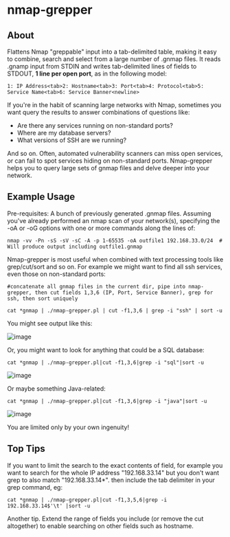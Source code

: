 # nmap-grepper

## About
Flattens Nmap "greppable" input into a tab-delimited table, making it easy to combine, search and select from a large number of .gnmap files. It reads .gnamp input from STDIN and writes tab-delimited lines of fields to STDOUT, __1 line per open port__, as in the following model:

```1: IP Address<tab>2: Hostname<tab>3: Port<tab>4: Protocol<tab>5: Service Name<tab>6: Service Banner<newline>```

If you're in the habit of scanning large networks with Nmap, sometimes you want query the results to answer combinations of questions like:
* Are there any services running on non-standard ports?
* Where are my database servers?
* What versions of SSH are we running?

And so on. Often, automated vulnerability scanners can miss open services, or can fail to spot services hiding on non-standard ports. Nmap-grepper helps you to query large sets of gnmap files and delve deeper into your network.

## Example Usage
Pre-requisites: A bunch of previously generated .gnmap files. Assuming you've already performed an nmap scan of your network(s), specifying the -oA or -oG options with one or more commands along the lines of:

```nmap -vv -Pn -sS -sV -sC -A -p 1-65535 -oA outfile1 192.168.33.0/24  # Will produce output including outfile1.gnmap```

Nmap-grepper is most useful when combined with text processing tools like grep/cut/sort and so on. For example we might want to find all ssh services, even those on non-standard ports:

```#concatenate all gnmap files in the current dir, pipe into nmap-grepper, then cut fields 1,3,6 (IP, Port, Service Banner), grep for ssh, then sort uniquely```

```cat *gnmap | ./nmap-grepper.pl | cut -f1,3,6 | grep -i "ssh" | sort -u```

You might see output like this:

![image](https://user-images.githubusercontent.com/108018363/208949466-5e6db22b-6565-44f5-a3dd-6187195abd5a.png)

Or, you might want to look for anything that could be a SQL database:

```cat *gnmap | ./nmap-grepper.pl|cut -f1,3,6|grep -i "sql"|sort -u```

![image](https://user-images.githubusercontent.com/108018363/208955800-11863b28-aae3-4ded-9d50-6e4d32e2e8be.png)

Or maybe something Java-related:

```cat *gnmap | ./nmap-grepper.pl|cut -f1,3,6|grep -i "java"|sort -u```

![image](https://user-images.githubusercontent.com/108018363/208956057-c79d1339-7ef6-4773-b941-fd49dcc80a1e.png)

You are limited only by your own ingenuity!

## Top Tips

If you want to limit the search to the exact contents of field, for example you want to search for the whole IP address "192.168.33.14" but you don't want grep to also match "192.168.33.14*". then include the tab delimiter in your grep command, eg:

```cat *gnmap | ./nmap-grepper.pl|cut -f1,3,5,6|grep -i 192.168.33.14$'\t' |sort -u```

Another tip. Extend the range of fields you include (or remove the cut altogether) to enable searching on other fields such as hostname.










